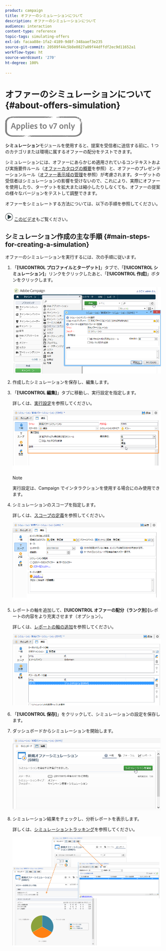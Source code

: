 ```yaml
---
product: campaign
title: オファーのシミュレーションについて
description: オファーのシミュレーションについて
audience: interaction
content-type: reference
topic-tags: simulating-offers
exl-id: facaa88e-1fa2-4189-9d8f-348aaef3e235
source-git-commit: 20509f44c5b8e0827a09f44dffdf2ec9d11652a1
workflow-type: ht
source-wordcount: '270'
ht-degree: 100%

---
```


# オファーのシミュレーションについて{#about-offers-simulation}

![](../../assets/v7-only.svg)

**シミュレーション**&#x200B;モジュールを使用すると、提案を受信者に送信する前に、1 つのカテゴリまたは環境に属するオファーの配分をテストできます。

シミュレーションには、オファーにあらかじめ適用されているコンテキストおよび実施要件ルール（[オファーカタログの概要](../../interaction/using/offer-catalog-overview.md)を参照）と、オファーのプレゼンテーションルール（[オファー表示域の管理](../../interaction/using/managing-offer-presentation.md)を参照）が考慮されます。ターゲットの受信者はシミュレーションの影響を受けないので、これにより、実際にオファーを使用したり、ターゲットを拡大または縮小したりしなくても、オファーの提案の様々なバージョンをテストして調整できます。

オファーをシミュレートする方法については、以下の手順を参照してください。

![](assets/do-not-localize/how-to-video.png) [このビデオ](https://helpx.adobe.com/jp/campaign/classic/how-to/simulate-offer-in-acv6.html?playlist=/ccx/v1/collection/product/campaign/classic/segment/digital-marketers/explevel/intermediate/applaunch/introduction/collection.ccx.js&amp;ref=helpx.adobe.com)もご覧ください。

## シミュレーション作成の主な手順 {#main-steps-for-creating-a-simulation}

オファーのシミュレーションを実行するには、次の手順に従います。

1. 「**[!UICONTROL プロファイルとターゲット]**」タブで、「**[!UICONTROL シミュレーション]**」リンクをクリックしたあと、「**[!UICONTROL 作成]**」ボタンをクリックします。

   ![](assets/offer_simulation_001.png)

1. 作成したシミュレーションを保存し、編集します。
1. 「**[!UICONTROL 編集]**」タブに移動し、実行設定を指定します。

   詳しくは、[実行設定](../../interaction/using/execution-settings.md)を参照してください。

   ![](assets/offer_simulation_003.png)

   >[!NOTE]
   >
   >実行設定は、Campaign でインタラクションを使用する場合にのみ使用できます。

1. シミュレーションのスコープを指定します。

   詳しくは、[スコープの定義](../../interaction/using/simulation-scope.md#definition-of-the-scope)を参照してください。

   ![](assets/offer_simulation_004.png)

1. レポートの軸を追加して、**[!UICONTROL オファーの配分（ランク別）]**&#x200B;レポートの内容をより充実させます（オプション）。

   詳しくは、[レポートの軸の追加](../../interaction/using/simulation-scope.md#adding-reporting-axes)を参照してください。

   ![](assets/offer_simulation_005.png)

1. 「**[!UICONTROL 保存]**」をクリックして、シミュレーションの設定を保存します。
1. ダッシュボードからシミュレーションを開始します。

   ![](assets/offer_simulation_006.png)

1. シミュレーション結果をチェックし、分析レポートを表示します。

   詳しくは、[シミュレーショントラッキング](../../interaction/using/simulation-tracking.md)を参照してください。

   ![](assets/offer_simulation_007.png)
